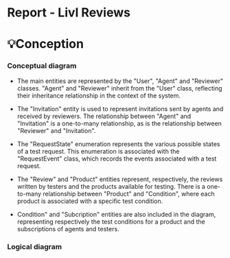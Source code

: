 
# Report - Livl Reviews

# **💡Conception**

### **Conceptual diagram**

- The main entities are represented by the "User", "Agent" and "Reviewer" classes. "Agent" and "Reviewer" inherit from the "User" class, reflecting their inheritance relationship in the context of the system.

- The "Invitation" entity is used to represent invitations sent by agents and received by reviewers. The relationship between "Agent" and "Invitation" is a one-to-many relationship, as is the relationship between "Reviewer" and "Invitation".

- The "RequestState" enumeration represents the various possible states of a test request. This enumeration is associated with the "RequestEvent" class, which records the events associated with a test request.

- The "Review" and "Product" entities represent, respectively, the reviews written by testers and the products available for testing. There is a one-to-many relationship between "Product" and "Condition", where each product is associated with a specific test condition.

- Condition" and "Subcription" entities are also included in the diagram, representing respectively the test conditions for a product and the subscriptions of agents and testers.

### **Logical diagram**

